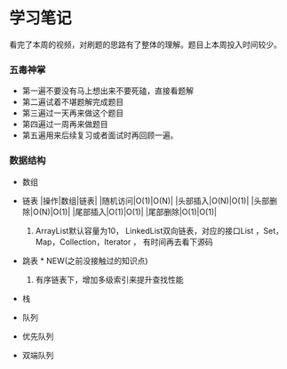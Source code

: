 # 学习笔记

看完了本周的视频，对刷题的思路有了整体的理解。题目上本周投入时间较少。

### 五毒神掌
- 第一遍不要没有马上想出来不要死磕，直接看题解
- 第二遍试着不堪题解完成题目
- 第三遍过一天再来做这个题目
- 第四遍过一周再来做题目
- 第五遍用来后续复习或者面试时再回顾一遍。

### 数据结构
 - 数组
 - 链表
    |操作|数组|链表|
    |随机访问|O(1)|O(N)|
    |头部插入|O(N)|O(1)|
    |头部删除|O(N)|O(1)|
    |尾部插入|O(1)|O(1)|
    |尾部删除|O(1)|O(1)|

    1. ArrayList默认容量为10， LinkedList双向链表，对应的接口List ，Set，Map，Collection，Iterator ， 有时间再去看下源码

 - 跳表 * NEW(之前没接触过的知识点)
    1. 有序链表下，增加多级索引来提升查找性能
 - 栈
 - 队列
 - 优先队列
 - 双端队列 